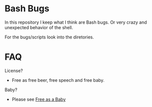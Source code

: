 # Bash Bugs

In this repository I keep what I think are Bash bugs.
Or very crazy and unexpected behavior of the shell.

For the bugs/scripts look into the diretories.

# FAQ

License?

- Free as free beer, free speech and free baby.

Baby?

- Please see [Free as a Baby](https://github.com/hilbix/tino/blob/master/rants/baby.md)

